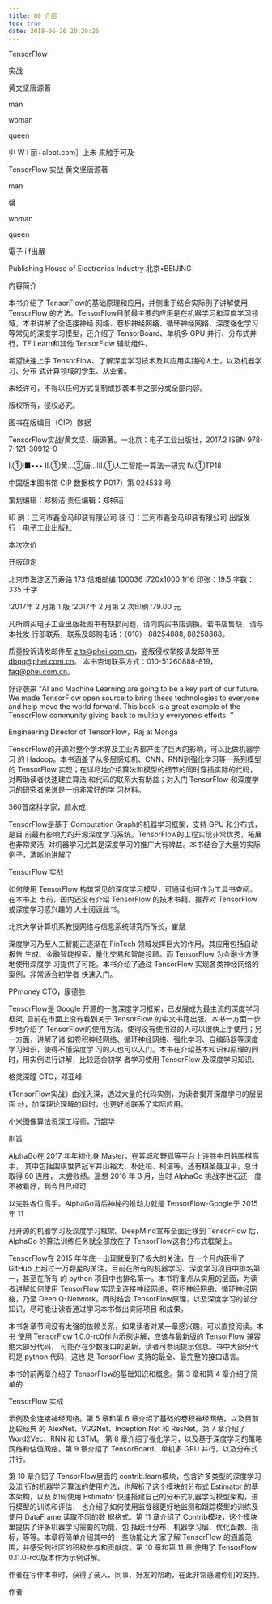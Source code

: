 ```yaml
---
title: 00 介绍
toc: true
date: 2018-06-26 20:29:26
---
```


TensorFlow

实战

黄文坚唐源著

man

woman

queen

屮 W I 丽+albbt.com］上未 来触手可及

TensorFlow
实战
黄文坚唐源著



man

罄

woman

queen


電孑 i f出嚴

Publishing House of Electronics Industry 北京•BEIJING

内容简介

本书介绍了 TensorFlow的基础原理和应用，并侧重于结合实际例子讲解使用 TensorFlow 的方法。TensorFlow目前最主要的应用是在机器学习和深度学习领域，本书讲解了全连接神经 网络、卷积神经网络、循环神经网络、深度强化学习等常见的深度学习模型，还介绍了 TensorBoard、单机多 GPU 并行、分布式并行，TF Learn和其他 TensorFlow 辅助组件。

希望快速上手 TensorFlow、了解深度学习技术及其应用实践的人士，以及机器学习、分布 式计算领域的学生、从业者。

未经许可，不得以任何方式复制或抄袭本书之部分或全部内容。

版权所有，侵权必宄。

图书在版编目（CIP）数据

TensorFlow实战/黄文坚，唐源著。一北京：电子工业出版社，2017.2 ISBN 978-7-121-30912-0

I.①!■••• II.①黄…②唐…III.①人工智能一算法一研宄 IV.①TP18

中国版本图书馆 CIP 数据核字 P017）第 024533 号

策划编辑：郑柳洁 责任编辑：郑柳洁

印 刷：三河市鑫金马印装有限公司 装 订：三河市鑫金马印装有限公司 出版发行：电子工业出版社

本次次价

开版印定


北京市海淀区万寿路 173 信箱邮编 100036 :720x1000    1/16    印张：19.5 字数：335 千字

:2017年 2 月第 1 版 :2017年 2 月第 2 次印刷 :79.00 元

凡所购买电子工业出版社图书有缺损问题，请向购买书店调换。若书店售缺，请与本社发 行部联系，联系及邮购电话：（010） 88254888, 88258888。

质量投诉请发邮件至 zlts@phei.com.cn，盗版侵权举报请发邮件至 dbqq@phei.com.cn。 本书咨询联系方式：010-51260888-819，faq@phei.com.cn。

好评袭来
“AI and Machine Learning are going to be a key part of our future. We made TensorFlow open source to bring these technologies to everyone and help move the world forward. This book is a great example of the TensorFlow community giving back to multiply everyone’s efforts. ’’

Engineering Director of TensorFlow，Raj at Monga

TensorFlow的开源对整个学术界及工业界都产生了巨大的影响，可以比做机器学习 的 Hadoop。本书涵盖了从多层感知机、CNN、RNN到强化学习等一系列模型的 TensorFlow 实现；在详尽地介绍算法和模型的细节的同时穿插实际的代码，对帮助读者快速建立算法 和代码的联系大有助益；对入门 TensorFlow 和深度学习的研究者来说是一份非常好的学 习材料。

360首席科学家，颜水成

TensorFlow是基于 Computation Graph的机器学习框架，支持 GPU 和分布式，是目 前最有影响力的开源深度学习系统。TensorFlow的工程实现非常优秀，拓展也非常灵活, 对机器学习尤其是深度学习的推广大有裨益。本书结合了大量的实际例子，清晰地讲解了

TensorFlow 实战

如何使用 TensorFlow 构筑常见的深度学习模型，可通读也可作为工具书查阅。在本书上 市前，国内还没有介绍 TensorFlow 的技术书籍，推荐对 TensorFlow 或深度学习感兴趣的 人士阅读此书。

北京大学计算机系教授网络与信息系统研究所所长，崔斌

深度学习乃至人工智能正逐渐在 FinTech 领域发挥巨大的作用，其应用包括自动报告 生成、金融智能捜索、量化交易和智能投顾。而 TensorFlow 为金融业方便地使用深度学 习提供了可能。本书介绍了通过 TensorFlow 实现各类神经网络的案例，非常适合初学者 快速入门。

PPmoney CTO，康德胜

TensorFlow是 Google 开源的一套深度学习框架，已发展成为最主流的深度学习框架, 目前在市面上没有看到关于 TensorFlow 的中文书籍出版。本书一方面一步步地介绍了 TensorFlow的使用方法，使得没有使用过的人可以很快上手使用；另一方面，讲解了诸 如卷积神经网络、循环神经网络、强化学习、自编码器等深度学习知识，使得不懂深度学 习的人也可以入门。本书在介绍基本知识和原理的同时，用实例进行讲解，比较适合初学 者学习使用 TensorFlow 及深度学习知识。

格灵深瞳 CTO，邓亚峰

《TensorFlow实战》由浅入深，透过大量的代码实例，为读者揭开深度学刁的层层面 纱，加深理论理解的同时，也更好地联系了实际应用。

小米图像算法资深工程师，万韶华

刖旨

AlphaGo在 2017 年年初化身 Master，在弈城和野狐等平台上连胜中日韩围棋高手， 其中包括围棋世界冠军井山裕太、朴廷桓、柯洁等，还有棋圣聂卫平，总计取得 60 连胜， 未尝败绩。遥想 2016 年 3 月，当时 AlphaGo 挑战李世石还一度不被看好，到今日已经可

以完胜各位高手。AlphaGo背后神秘的推动力就是 TensorFlow-Google于 2015 年 11

月开源的机器学习及深度学习框架。DeepMind宣布全面迁移到 TensorFlow 后，AlphaGo 的算法训练任务就全部放在了 TensorFlow这套分布式框架上。

TensorFlow在 2015 年年底一出现就受到了极大的关注，在一个月内获得了 GitHub 上超过一万颗星的关注，目前在所有的机器学习、深度学习项目中排名第一，甚至在所有 的 python 项目中也排名第一。本书将重点从实用的层面，为读者讲解如何使用 TensorFlow 实现全连接神经网络、卷积神经网络、循环神经网络，乃至 Deep Q-Network。同时结合 TensorFlow原理，以及深度学习的部分知识，尽可能让读者通过学习本书做出实际项目 和成果。

本书各章节间没有太强的依赖关系，如果读者对某一章感兴趣，可以直接阅读。本书 使用 TensorFlow 1.0.0-rc0作为示例讲解，应该与最新版的 TensorFlow 兼容绝大部分代码， 可能存在少数接口的更新，读者可参阅提示信息。书中大部分代码是 python 代码，这也 是 TensorFlow 支持的最全、最完整的接口语言。

本书的前两章介绍了 TensorFlow的基础知识和概念。第 3 章和第 4 章介绍了简单的

TensorFlow 实成

示例及全连接神经网络。第 5 章和第 6 章介绍了基础的卷积神经网络，以及目前比较经典 的 AlexNet、VGGNet、Inception Net 和 ResNet。第 7 章介绍了 Word2Vec、RNN 和 LSTM。 第 8 章介绍了强化学习，以及基于深度学习的策略网络和估值网络。第 9 章介绍了 TensorBoard、单机多 GPU 并行，以及分布式并行。

第 10 章介铝了 TensorFlow里面的 contrib.learn模块，包含许多类型的深度学习及流 行的机器学习算法的使用方法，也解析了这个模块的分布式 Estimator 的基本架构，以及 如何使用 Estimator 快速搭建自己的分布式机器学习模型架构，进行模型的训练和评估， 也介绍了如何使用监督器更好地监测和跟踪模型的训练及使用 DataFrame 读取不同的数 据格式。第 11 章介绍了 Contrib模块，这个模块里提供了许多机器学习需要的功能，包 括统计分布、机器学习层、优化函数、指标，等等。本章将简单介绍其中的一些功能让大 家了解 TensorFlow 的涵盖范围，并感受到社区的积极参与和贡献度。第 10 章和第 11 章 使用了 TensorFlow 0.11.0-rc0版本作为示例讲解。

作者在写作本书时，获得了亲人、同事、好友的帮助，在此非常感谢你们的支持。

作者
